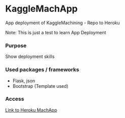 # KaggleMachApp
App deployment of KaggleMachining - Repo to Heroku

Note: This is just a test to learn App Deployment

### Purpose
Show deployment skills

### Used packages / frameworks
- Flask, json
- Bootstrap (Template used)

### Access
[Link to Heroku MachApp](https://mach-kaggle-app.herokuapp.com/)

